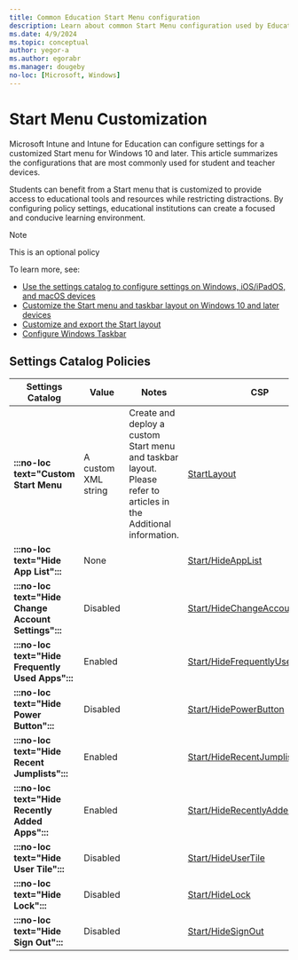 ```yaml
---
title: Common Education Start Menu configuration
description: Learn about common Start Menu configuration used by Education organizations in Intune.
ms.date: 4/9/2024
ms.topic: conceptual
author: yegor-a
ms.author: egorabr
ms.manager: dougeby
no-loc: [Microsoft, Windows]
---
```


# Start Menu Customization

Microsoft Intune and Intune for Education can configure settings for a customized Start menu for Windows 10 and later. This article summarizes the configurations that are most commonly used for student and teacher devices.

Students can benefit from a Start menu that is customized to provide access to educational tools and resources while restricting distractions. By configuring policy settings, educational institutions can create a focused and conducive learning environment.

> [!NOTE]
> This is an optional policy

To learn more, see:

- [Use the settings catalog to configure settings on Windows, iOS/iPadOS, and macOS devices](/mem/intune/configuration/settings-catalog)
- [Customize the Start menu and taskbar layout on Windows 10 and later devices](/windows/configuration/start/windows-10-start-layout-options-and-policies)
- [Customize and export the Start layout](/en-us/windows/configuration/start/customize-and-export-start-layout)
- [Configure Windows Taskbar](/en-us/windows/configuration/taskbar/?pivots=windows-11)

## Settings Catalog Policies

| **Settings Catalog** | **Value** | **Notes** | **CSP** |
|---|---|---|---|
| **:::no-loc text="Custom Start Menu** | A custom XML string | Create and deploy a custom Start menu and taskbar layout. Please refer to articles in the Additional information. | [StartLayout](/windows/client-management/mdm/policy-csp-start) |
| **:::no-loc text="Hide App List":::** | None | | [Start/HideAppList](/windows/client-management/mdm/policy-csp-start#hideapplist) |
| **:::no-loc text="Hide Change Account Settings":::** | Disabled | | [Start/HideChangeAccountSettings](/windows/client-management/mdm/policy-csp-start#hidechangeaccountsettings) |
| **:::no-loc text="Hide Frequently Used Apps":::** | Enabled | | [Start/HideFrequentlyUsedApps](/windows/client-management/mdm/policy-csp-start#hidefrequentlyusedapps) |
| **:::no-loc text="Hide Power Button":::** | Disabled | | [Start/HidePowerButton](/windows/client-management/mdm/policy-csp-start#hidepowerbutton) |
| **:::no-loc text="Hide Recent Jumplists":::** | Enabled | | [Start/HideRecentJumplists](/windows/client-management/mdm/policy-csp-start#hiderecentjumplists) |
| **:::no-loc text="Hide Recently Added Apps":::** | Enabled | | [Start/HideRecentlyAddedApps](/windows/client-management/mdm/policy-csp-start#hiderecentlyaddedapps) |
| **:::no-loc text="Hide User Tile":::** | Disabled | | [Start/HideUserTile](/windows/client-management/mdm/policy-csp-start#hideusertile) |
| **:::no-loc text="Hide Lock":::** | Disabled | | [Start/HideLock](/windows/client-management/mdm/policy-csp-start#hidelock) |
| **:::no-loc text="Hide Sign Out":::** | Disabled | | [Start/HideSignOut](/windows/client-management/mdm/policy-csp-start#hidesignout) |
